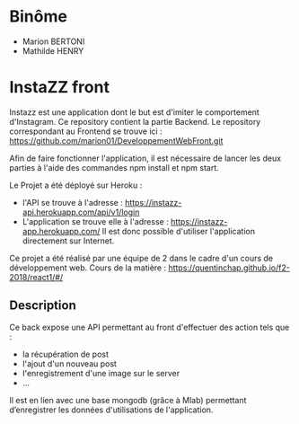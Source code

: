 # Binôme
- Marion BERTONI
- Mathilde HENRY

# InstaZZ front
Instazz est une application dont le but est d'imiter le comportement d'Instagram.
Ce repository contient la partie Backend.
Le repository correspondant au Frontend se trouve ici : https://github.com/marion01/DeveloppementWebFront.git

Afin de faire fonctionner l'application, il est nécessaire de lancer les deux parties à l'aide des commandes npm install et npm start.

Le Projet a été déployé sur Heroku :
- l'API se trouve à l'adresse : https://instazz-api.herokuapp.com/api/v1/login
- L'application se trouve elle à l'adresse : https://instazz-app.herokuapp.com/
Il est donc possible d'utiliser l'application directement sur Internet.

Ce projet a été réalisé par une équipe de 2 dans le cadre d'un cours de développement web.
Cours de la matière : https://quentinchap.github.io/f2-2018/react1/#/

## Description

Ce back expose une API permettant au front d'effectuer des action tels que :
- la récupération de post
- l'ajout d'un nouveau post
- l'enregistrement d'une image sur le server
- ...

Il est en lien avec une base mongodb (grâce à Mlab) permettant d’enregistrer les données d'utilisations de l'application.
